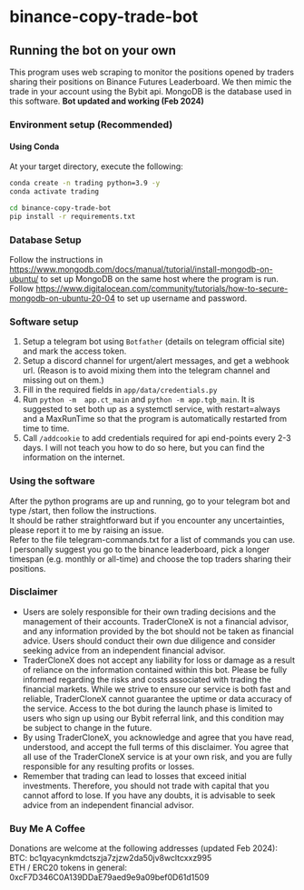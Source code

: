 # binance-copy-trade-bot 

<!-- > [!IMPORTANT]  
> The bot is now rebranded to TraderCloneX, and is available as a service so that you do not need to run the server on your own!!! **You could make use our hosted telegram server and make trades directly without worrying about technical details. Please make a registration here: <https://forms.gle/98SpxWP7BgjCbxe47>.** We will provide you with detailed instructions on how to onboard the service soon. Ask any questions in the discussion tab. -->

## Running the bot on your own

This program uses web scraping to monitor the positions opened by traders sharing their positions on Binance Futures Leaderboard. We then mimic the trade in your account using the Bybit api. MongoDB is the database used in this software. **Bot updated and working (Feb 2024)**

### Environment setup (Recommended)

#### Using Conda

At your target directory, execute the following:

```bash
conda create -n trading python=3.9 -y
conda activate trading

cd binance-copy-trade-bot
pip install -r requirements.txt
```

### Database Setup

Follow the instructions in https://www.mongodb.com/docs/manual/tutorial/install-mongodb-on-ubuntu/ to set up MongoDB on the same host where the program is run.  
Follow https://www.digitalocean.com/community/tutorials/how-to-secure-mongodb-on-ubuntu-20-04 to set up username and password.  

### Software setup 

1. Setup a telegram bot using `Botfather` (details on telegram official site) and mark the access token.
2. Setup a discord channel for urgent/alert messages, and get a webhook url. (Reason is to avoid mixing them into the telegram channel and missing out on them.)
3. Fill in the required fields in  `app/data/credentials.py`
4. Run `python -m  app.ct_main` and `python -m app.tgb_main`. It is suggested to set both up as a systemctl service, with restart=always and a MaxRunTime so that the program is automatically restarted from time to time.
5. Call `/addcookie` to add credentials required for api end-points every 2-3 days. I will not teach you how to do so here, but you can find the information on the internet.

### Using the software

After the python programs are up and running, go to your telegram bot and type /start, then follow the instructions.  
It should be rather straightforward but if you encounter any uncertainties, please report it to me by raising an issue.  
Refer to the file telegram-commands.txt for a list of commands you can use.  
I personally suggest you go to the binance leaderboard, pick a longer timespan (e.g. monthly or all-time) and choose the top traders sharing their positions.  

### Disclaimer

- Users are solely responsible for their own trading decisions and the management of their accounts. TraderCloneX is not a financial advisor, and any information provided by the bot should not be taken as financial advice. Users should conduct their own due diligence and consider seeking advice from an independent financial advisor.
- TraderCloneX does not accept any liability for loss or damage as a result of reliance on the information contained within this bot. Please be fully informed regarding the risks and costs associated with trading the financial markets. While we strive to ensure our service is both fast and reliable, TraderCloneX cannot guarantee the uptime or data accuracy of the service. Access to the bot during the launch phase is limited to users who sign up using our Bybit referral link, and this condition may be subject to change in the future.
- By using TraderCloneX, you acknowledge and agree that you have read, understood, and accept the full terms of this disclaimer. You agree that all use of the TraderCloneX service is at your own risk, and you are fully responsible for any resulting profits or losses.
- Remember that trading can lead to losses that exceed initial investments. Therefore, you should not trade with capital that you cannot afford to lose. If you have any doubts, it is advisable to seek advice from an independent financial advisor.


### Buy Me A Coffee

Donations are welcome at the following addresses (updated Feb 2024):  
BTC: bc1qyacynkmdctszja7zjzw2da50jv8wcltcxxz995  
ETH / ERC20 tokens in general: 0xcF7D346C0A139DDaE79aed9e9a09bef0D61d1509
